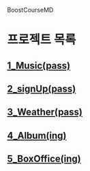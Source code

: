 BoostCourseMD

# 프로젝트 목록

## [1_Music(pass)](https://github.com/taeuk178/BoostCourseMD/blob/main/1_Project.md)

## [2_signUp(pass)](https://github.com/taeuk178/BoostCourseMD/blob/main/2_Project.md)

## [3_Weather(pass)](https://github.com/taeuk178/BoostCourseMD/blob/main/3_Project.md)

## [4_Album(ing)](https://github.com/taeuk178/BoostCourseMD/blob/main/4_Project.md)

## [5_BoxOffice(ing)](https://github.com/taeuk178/BoostCourseMD/blob/main/5_Project.md)
